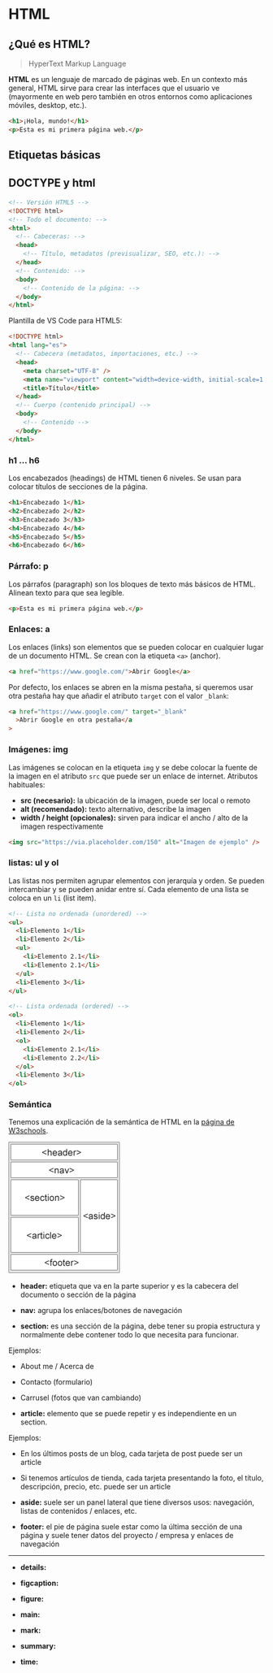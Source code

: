 # HTML

## ¿Qué es HTML?

> HyperText Markup Language

**HTML** es un lenguaje de marcado de páginas web. En un contexto más general, HTML sirve para crear las interfaces que el usuario ve (mayormente en web pero también en otros entornos como aplicaciones móviles, desktop, etc.).

```html
<h1>¡Hola, mundo!</h1>
<p>Esta es mi primera página web.</p>
```

## Etiquetas básicas

## DOCTYPE y html

```html
<!-- Versión HTML5 -->
<!DOCTYPE html>
<!-- Todo el documento: -->
<html>
  <!-- Cabeceras: -->
  <head>
    <!-- Título, metadatos (previsualizar, SEO, etc.): -->
  </head>
  <!-- Contenido: -->
  <body>
    <!-- Contenido de la página: -->
  </body>
</html>
```

Plantilla de VS Code para HTML5:

```html
<!DOCTYPE html>
<html lang="es">
  <!-- Cabecera (metadatos, importaciones, etc.) -->
  <head>
    <meta charset="UTF-8" />
    <meta name="viewport" content="width=device-width, initial-scale=1.0" />
    <title>Título</title>
  </head>
  <!-- Cuerpo (contenido principal) -->
  <body>
    <!-- Contenido -->
  </body>
</html>
```

### h1 ... h6

Los encabezados (headings) de HTML tienen 6 niveles. Se usan para colocar títulos de secciones de la página.

```html
<h1>Encabezado 1</h1>
<h2>Encabezado 2</h2>
<h3>Encabezado 3</h3>
<h4>Encabezado 4</h4>
<h5>Encabezado 5</h5>
<h6>Encabezado 6</h6>
```

### Párrafo: p

Los párrafos (paragraph) son los bloques de texto más básicos de HTML. Alinean texto para que sea legible.

```html
<p>Esta es mi primera página web.</p>
```

### Enlaces: a

Los enlaces (links) son elementos que se pueden colocar en cualquier lugar de un documento HTML. Se crean con la etiqueta `<a>` (anchor).

```html
<a href="https://www.google.com/">Abrir Google</a>
```

Por defecto, los enlaces se abren en la misma pestaña, si queremos usar otra pestaña hay que añadir el atributo `target` con el valor `_blank`:

```html
<a href="https://www.google.com/" target="_blank"
  >Abrir Google en otra pestaña</a
>
```

### Imágenes: img

Las imágenes se colocan en la etiqueta `img` y se debe colocar la fuente de la imagen en el atributo `src` que puede ser un enlace de internet. Atributos habituales:

- **src (necesario):** la ubicación de la imagen, puede ser local o remoto
- **alt (recomendado):** texto alternativo, describe la imagen
- **width / height (opcionales):** sirven para indicar el ancho / alto de la imagen respectivamente

```html
<img src="https://via.placeholder.com/150" alt="Imagen de ejemplo" />
```

### listas: ul y ol

Las listas nos permiten agrupar elementos con jerarquía y orden. Se pueden intercambiar y se pueden anidar entre sí. Cada elemento de una lista se coloca en un `li` (list item).

```html
<!-- Lista no ordenada (unordered) -->
<ul>
  <li>Elemento 1</li>
  <li>Elemento 2</li>
  <ul>
    <li>Elemento 2.1</li>
    <li>Elemento 2.1</li>
  </ul>
  <li>Elemento 3</li>
</ul>
```

```html
<!-- Lista ordenada (ordered) -->
<ol>
  <li>Elemento 1</li>
  <li>Elemento 2</li>
  <ol>
    <li>Elemento 2.1</li>
    <li>Elemento 2.2</li>
  </ol>
  <li>Elemento 3</li>
</ol>
```

### Semántica

Tenemos una explicación de la semántica de HTML en la [página de W3schools](https://www.w3schools.com/html/html5_semantic_elements.asp).

![Esquema de la estructura de una página web](image.png)

- **header:** etiqueta que va en la parte superior y es la cabecera del documento o sección de la página
- **nav:** agrupa los enlaces/botones de navegación 

- **section:** es una sección de la página, debe tener su propia estructura y normalmente debe contener todo lo que necesita para funcionar. 

Ejemplos:

  - About me / Acerca de
  - Contacto (formulario)
  - Carrusel (fotos que van cambiando)

- **article:** elemento que se puede repetir y es independiente en un section.

Ejemplos:

  - En los últimos posts de un blog, cada tarjeta de post puede ser un article
  - Si tenemos artículos de tienda, cada tarjeta presentando la foto, el título, descripción, precio, etc. puede ser un article

- **aside:** suele ser un panel lateral que tiene diversos usos: navegación, listas de contenidos / enlaces, etc. 
- **footer:** el pie de página suele estar como la última sección de una página y suele tener datos del proyecto / empresa y enlaces de navegación

---

- **details:**
- **figcaption:**
- **figure:**
- **main:**
- **mark:**


- **summary:**
- **time:**

